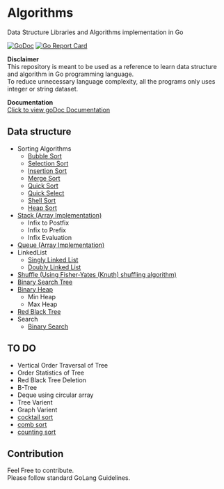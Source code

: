 # Algorithms
Data Structure Libraries and Algorithms implementation in Go

[![GoDoc](https://godoc.org/github.com/x899/algorithms?status.svg)](https://godoc.org/github.com/x899/algorithms) [![Go Report Card](https://goreportcard.com/badge/github.com/x899/algorithms)](https://goreportcard.com/report/github.com/x899/algorithms)

**Disclaimer**<br />
This repository is meant to be used as a reference to learn data structure and
algorithm in Go programming language.<br />To reduce unnecessary language
complexity, all the programs only uses integer or string dataset.

**Documentation**<br />
[Click to view goDoc Documentation](https://godoc.org/github.com/x899/algorithms)

## Data structure
* Sorting Algorithms
	* [Bubble Sort](https://en.wikipedia.org/wiki/Bubble_sort)
	* [Selection Sort](https://en.wikipedia.org/wiki/Selection_sort)
	* [Insertion Sort](https://en.wikipedia.org/wiki/Insertion_sort)
	* [Merge Sort](https://en.wikipedia.org/wiki/Merge_sort)
	* [Quick Sort](https://en.wikipedia.org/wiki/Quicksort)
	* [Quick Select](https://en.wikipedia.org/wiki/Quickselect)
	* [Shell Sort](https://en.wikipedia.org/wiki/Shellsort)
	* [Heap Sort](https://en.wikipedia.org/wiki/Heapsort)
* [Stack (Array Implementation)](https://en.wikipedia.org/wiki/Stack_(abstract_data_type))
	* Infix to Postfix
	* Infix to Prefix
	* Infix Evaluation
* [Queue (Array Implementation)](https://en.wikipedia.org/wiki/Queue_(abstract_data_type))
* LinkedList
	* [Singly Linked List](https://en.wikipedia.org/wiki/Linked_list)
	* [Doubly Linked List](https://en.wikipedia.org/wiki/Doubly_linked_list)
* [Shuffle (Using Fisher-Yates (Knuth) shuffling algorithm)](https://en.wikipedia.org/wiki/Fisher%E2%80%93Yates_shuffle)
* [Binary Search Tree](https://en.wikipedia.org/wiki/Binary_search_tree)
* [Binary Heap](https://en.wikipedia.org/wiki/Binary_heap)
    * Min Heap
    * Max Heap
* [Red Black Tree](https://en.wikipedia.org/wiki/Red%E2%80%93black_tree)
* Search
    * [Binary Search](https://en.wikipedia.org/wiki/Binary_search_algorithm)

## TO DO
* Vertical Order Traversal of Tree
* Order Statistics of Tree
* Red Black Tree Deletion
* B-Tree
* Deque using circular array
* Tree Varient
* Graph Varient
* [cocktail sort](https://en.wikipedia.org/wiki/Cocktail_shaker_sort)
* [comb sort](https://en.wikipedia.org/wiki/Comb_sort)
* [counting sort](https://en.wikipedia.org/wiki/Counting_sort)

## Contribution
Feel Free to contribute.<br />
Please follow standard GoLang Guidelines.
